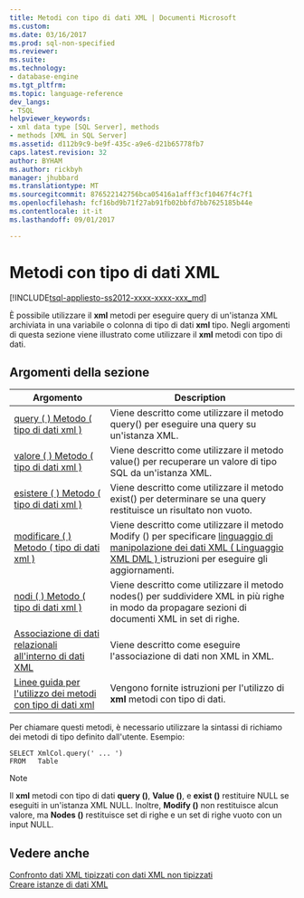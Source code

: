 ```yaml
---
title: Metodi con tipo di dati XML | Documenti Microsoft
ms.custom: 
ms.date: 03/16/2017
ms.prod: sql-non-specified
ms.reviewer: 
ms.suite: 
ms.technology:
- database-engine
ms.tgt_pltfrm: 
ms.topic: language-reference
dev_langs:
- TSQL
helpviewer_keywords:
- xml data type [SQL Server], methods
- methods [XML in SQL Server]
ms.assetid: d112b9c9-be9f-435c-a9e6-d21b65778fb7
caps.latest.revision: 32
author: BYHAM
ms.author: rickbyh
manager: jhubbard
ms.translationtype: MT
ms.sourcegitcommit: 876522142756bca05416a1afff3cf10467f4c7f1
ms.openlocfilehash: fcf16bd9b71f27ab91fb02bbfd7bb7625185b44e
ms.contentlocale: it-it
ms.lasthandoff: 09/01/2017

---
```

# <a name="xml-data-type-methods"></a>Metodi con tipo di dati XML
[!INCLUDE[tsql-appliesto-ss2012-xxxx-xxxx-xxx_md](../../includes/tsql-appliesto-ss2012-xxxx-xxxx-xxx-md.md)]

  È possibile utilizzare il **xml** metodi per eseguire query di un'istanza XML archiviata in una variabile o colonna di tipo di dati **xml** tipo. Negli argomenti di questa sezione viene illustrato come utilizzare il **xml** metodi con tipo di dati.  
  
## <a name="in-this-section"></a>Argomenti della sezione  
  
|Argomento|Description|  
|-----------|-----------------|  
|[query &#40; &#41; Metodo &#40; tipo di dati xml &#41;](../../t-sql/xml/query-method-xml-data-type.md)|Viene descritto come utilizzare il metodo query() per eseguire una query su un'istanza XML.|  
|[valore &#40; &#41; Metodo &#40; tipo di dati xml &#41;](../../t-sql/xml/value-method-xml-data-type.md)|Viene descritto come utilizzare il metodo value() per recuperare un valore di tipo SQL da un'istanza XML.|  
|[esistere &#40; &#41; Metodo &#40; tipo di dati xml &#41;](../../t-sql/xml/exist-method-xml-data-type.md)|Viene descritto come utilizzare il metodo exist() per determinare se una query restituisce un risultato non vuoto.|  
|[modificare &#40; &#41; Metodo &#40; tipo di dati xml &#41;](../../t-sql/xml/modify-method-xml-data-type.md)|Viene descritto come utilizzare il metodo Modify () per specificare [linguaggio di manipolazione dei dati XML &#40; Linguaggio XML DML &#41; ](../../t-sql/xml/xml-data-modification-language-xml-dml.md)istruzioni per eseguire gli aggiornamenti.|  
|[nodi &#40; &#41; Metodo &#40; tipo di dati xml &#41;](../../t-sql/xml/nodes-method-xml-data-type.md)|Viene descritto come utilizzare il metodo nodes() per suddividere XML in più righe in modo da propagare sezioni di documenti XML in set di righe.|  
|[Associazione di dati relazionali all'interno di dati XML](../../t-sql/xml/binding-relational-data-inside-xml-data.md)|Viene descritto come eseguire l'associazione di dati non XML in XML.|  
|[Linee guida per l'utilizzo dei metodi con tipo di dati xml](../../t-sql/xml/guidelines-for-using-xml-data-type-methods.md)|Vengono fornite istruzioni per l'utilizzo di **xml** metodi con tipo di dati.|  
  
 Per chiamare questi metodi, è necessario utilizzare la sintassi di richiamo dei metodi di tipo definito dall'utente. Esempio:  
  
```  
SELECT XmlCol.query(' ... ')  
FROM   Table  
```  
  
> [!NOTE]  
>  Il **xml** metodi con tipo di dati **query ()**, **Value ()**, e **exist ()** restituire NULL se eseguiti in un'istanza XML NULL. Inoltre, **Modify ()** non restituisce alcun valore, ma **Nodes ()** restituisce set di righe e un set di righe vuoto con un input NULL.  
  
## <a name="see-also"></a>Vedere anche  
 [Confronto dati XML tipizzati con dati XML non tipizzati](../../relational-databases/xml/compare-typed-xml-to-untyped-xml.md)   
 [Creare istanze di dati XML](../../relational-databases/xml/create-instances-of-xml-data.md)  
  
  
